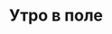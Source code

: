 ---
title: 'Утро в поле'
location: 'Поле у деревни Заборье. Берёзовский район, Пермский край, Россия'
categories: [as-the-first-settlers]
tags: [all, 2014]
---